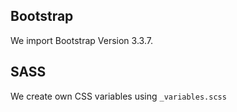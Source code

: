 ## Bootstrap

We import Bootstrap Version 3.3.7.

## SASS

We create own CSS variables using <code>_variables.scss</code>
